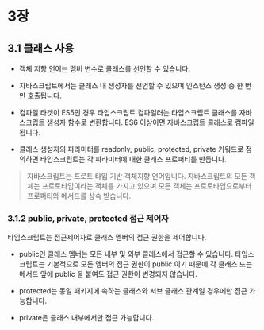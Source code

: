 # 3장

## 3.1 클래스 사용

- 객체 지향 언어는 멤버 변수로 클래스를 선언할 수 있습니다.

- 자바스크립트에서는 클래스 내 생성자를 선언할 수 있으며 인스턴스 생성 중 한 번만 호출됩니다.

- 컴파일 타겟이 ES5인 경우 타입스크립트 컴파일러는 타입스크립트 클래스를 자바스크립트 생성자 함수로 변환합니다. ES6 이상이면 자바스크립트 클래스로 컴파일 됩니다.

- 클래스 생성자의 파라미터를 readonly, public, protected, private 키워드로 정의하면 타입스크립트는 각 파라미터에 대한 클래스 프로퍼티를 만듭니다.

> 자바스크립트는 프로토 타입 기반 객체지향 언어입니다. 자바스크립트의 모든 객체는 프로토타입이라는 객체를 가지고 있으며 모든 객체는 프로토타입으로부터 프로퍼티와 메서드를 상속 받습니다.

### 3.1.2 public, private, protected 접근 제어자

타입스크립트는 접근제어자로 클래스 멤버의 접근 권한을 제어합니다.

- public인 클래스 멤버는 모든 내부 및 외부 클래스에서 접근할 수 있습니다. 타입스크립트는 기본적으로 모든 멤버의 접근 권한이 public 이기 때문에 각 클래스 또는 메서드 앞에 public 을 붙여도 접근 권한이 변경되지 않습니다.

- protected는 동일 패키지에 속하는 클래스와 서브 클래스 관계일 경우에만 접근 가능합니다.

- private은 클래스 내부에서만 접근 가능합니다.

